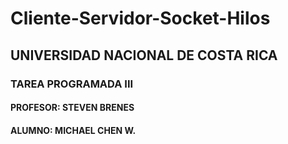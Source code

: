 # Cliente-Servidor-Socket-Hilos

## UNIVERSIDAD NACIONAL DE COSTA RICA
### TAREA PROGRAMADA III
#### PROFESOR: STEVEN BRENES

#### ALUMNO: MICHAEL CHEN W.